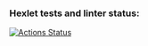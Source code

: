### Hexlet tests and linter status:
[![Actions Status](https://github.com/scaramou4/frontend-project-44/workflows/hexlet-check/badge.svg)](https://github.com/scaramou4/frontend-project-44/actions)